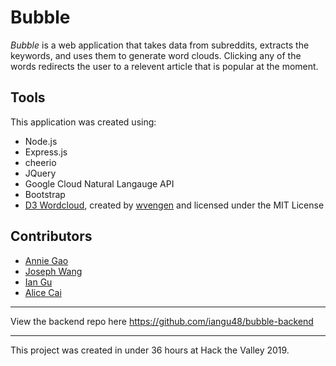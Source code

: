 # Bubble

*Bubble* is a web application that takes data from subreddits, extracts the keywords, and uses them to generate word clouds. Clicking any of the words redirects the user to a relevent article that is popular at the moment.

## Tools

This application was created using:
- Node.js
- Express.js
- cheerio
- JQuery
- Google Cloud Natural Langauge API
- Bootstrap
- [D3 Wordcloud](https://github.com/wvengen/d3-wordcloud), created by [wvengen](https://github.com/wvengen) and licensed under the MIT License

## Contributors

- [Annie Gao](https://github.com/tallspider)
- [Joseph Wang](https://github.com/joseph001126)
- [Ian Gu](https://github.com/iangu48)
- [Alice Cai](https://github.com/alice-cai)

---

View the backend repo here https://github.com/iangu48/bubble-backend

---

This project was created in under 36 hours at Hack the Valley 2019.
